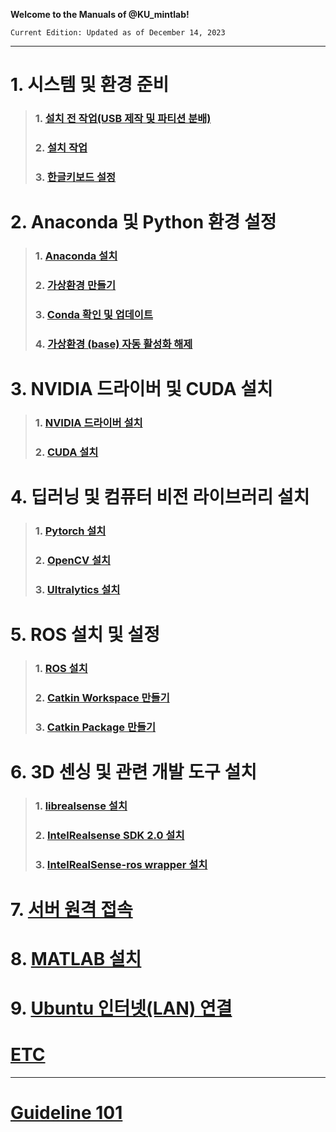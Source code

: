 **Welcome to the Manuals of @KU_mintlab!**


`Current Edition: Updated as of December 14, 2023`



***

# 1. 시스템 및 환경 준비
> ### 1. [설치 전 작업(USB 제작 및 파티션 분배)](https://github.com/mintlabkorea/mintlab_manual/blob/main/Manuals/Guideline%20101.md#1-%EC%84%A4%EC%B9%98-%EC%A0%84-%EC%9E%91%EC%97%85usb-%ED%8C%8C%ED%8B%B0%EC%85%98-%EB%B6%84%EB%B0%B0)
> ### 2. [설치 작업](https://github.com/mintlabkorea/mintlab_manual/blob/main/Manuals/Guideline%20101.md#2-%EC%84%A4%EC%B9%98-%EC%9E%91%EC%97%85)
> ### 3. [한글키보드 설정](https://github.com/mintlabkorea/mintlab_manual/blob/main/Manuals/Guideline%20101.md#3-%ED%95%9C%EA%B8%80%ED%82%A4%EB%B3%B4%EB%93%9C-%EC%84%A4%EC%A0%95)


# 2. Anaconda 및 Python 환경 설정
> ### 1. [Anaconda 설치](https://github.com/mintlabkorea/mintlab_manual/blob/main/Manuals/Guideline%20101.md#4-anaconda-%EC%84%A4%EC%B9%98)
> ### 2. [가상환경 만들기](https://github.com/mintlabkorea/mintlab_manual/blob/main/Manuals/Guideline%20101.md#5-%EA%B0%80%EC%83%81%ED%99%98%EA%B2%BD-%EB%A7%8C%EB%93%A4%EA%B8%B0)
> ### 3. [Conda 확인 및 업데이트](https://github.com/mintlabkorea/mintlab_manual/blob/main/Manuals/Guideline%20101.md#6-conda-%ED%99%95%EC%9D%B8-%EB%B0%8F-%EC%97%85%EB%8D%B0%EC%9D%B4%ED%8A%B8)
> ### 4. [가상환경 (base) 자동 활성화 해제](https://github.com/mintlabkorea/mintlab_manual/blob/main/Manuals/Guideline%20101.md#7-%EA%B0%80%EC%83%81%ED%99%98%EA%B2%BD-base-%EC%9E%90%EB%8F%99-%ED%99%9C%EC%84%B1%ED%99%94-%ED%95%B4%EC%A0%9C)

# 3. NVIDIA 드라이버 및 CUDA 설치
> ### 1. [NVIDIA 드라이버 설치](https://github.com/mintlabkorea/mintlab_manual/blob/main/Manuals/Guideline%20101.md#9-1-nvidia-%EB%93%9C%EB%9D%BC%EC%9D%B4%EB%B2%84-%EC%84%A4%EC%B9%98)
> ### 2. [CUDA 설치](https://github.com/mintlabkorea/mintlab_manual/blob/main/Manuals/Guideline%20101.md#9-2-cuda-%EC%84%A4%EC%B9%98)

# 4. 딥러닝 및 컴퓨터 비전 라이브러리 설치
> ### 1. [Pytorch 설치](https://github.com/mintlabkorea/mintlab_manual/blob/main/Manuals/Guideline%20101.md#10-pytorch-%EC%84%A4%EC%B9%98)
> ### 2. [OpenCV 설치](https://github.com/mintlabkorea/mintlab_manual/blob/main/Manuals/Guideline%20101.md#11-opencv-%EC%84%A4%EC%B9%98)
> ### 3. [Ultralytics 설치](https://github.com/mintlabkorea/mintlab_manual/blob/main/Manuals/Guideline%20101.md#12-ultralytics-%EC%84%A4%EC%B9%98)

# 5. ROS 설치 및 설정
> ### 1. [ROS 설치](https://github.com/mintlabkorea/mintlab_manual/blob/main/Manuals/Guideline%20101.md#8-ros-%EC%84%A4%EC%B9%98)
> ### 2. [Catkin Workspace 만들기](https://github.com/mintlabkorea/mintlab_manual/blob/main/Manuals/Guideline%20101.md#14-catkin-workspace-%EB%A7%8C%EB%93%A4%EA%B8%B0)
> ### 3. [Catkin Package 만들기](https://github.com/mintlabkorea/mintlab_manual/blob/main/Manuals/Guideline%20101.md#15-catkin-package-%EB%A7%8C%EB%93%A4%EA%B8%B0%EC%9D%BC%EB%8B%A8%EC%9D%80-skip)

# 6. 3D 센싱 및 관련 개발 도구 설치
> ### 1. [librealsense 설치](https://github.com/mintlabkorea/mintlab_manual/blob/main/Manuals/Guideline%20101.md#13-librealsense-%EC%84%A4%EC%B9%98)
> ### 2. [IntelRealsense SDK 2.0 설치](https://github.com/mintlabkorea/mintlab_manual/blob/main/Manuals/Guideline%20101.md#16-intelrealsend-sdk-20-%EC%84%A4%EC%B9%98)
> ### 3. [IntelRealSense-ros wrapper 설치](https://github.com/mintlabkorea/mintlab_manual/blob/main/Manuals/Guideline%20101.md#17-intelrealsense-ros-wrapper-%EC%84%A4%EC%B9%98)

# 7. [서버 원격 접속](https://github.com/mintlabkorea/mintlab_manual/blob/main/Manuals/%EC%84%9C%EB%B2%84%20%EC%9B%90%EA%B2%A9%20%EC%A0%91%EC%86%8D.md)

# 8. [MATLAB 설치](https://github.com/mintlabkorea/MintManual__Environment_Setup/blob/main/Manuals/MATLAB%20%EC%84%A4%EC%B9%98.md#1-matlab-%EC%82%AC%EC%9D%B4%ED%8A%B8-%EC%9D%B4%EB%8F%99)

# 9. [Ubuntu 인터넷(LAN) 연결](https://justee.tistory.com/2)

# [ETC](https://github.com/mintlabkorea/mintlab_manual/blob/main/Manuals/Guideline%20101.md#17-intelrealsense-ros-wrapper-%EC%84%A4%EC%B9%98)
***





# [Guideline 101](https://github.com/mintlabkorea/mintlab_manual/blob/main/Manuals/Guideline%20101.md)
